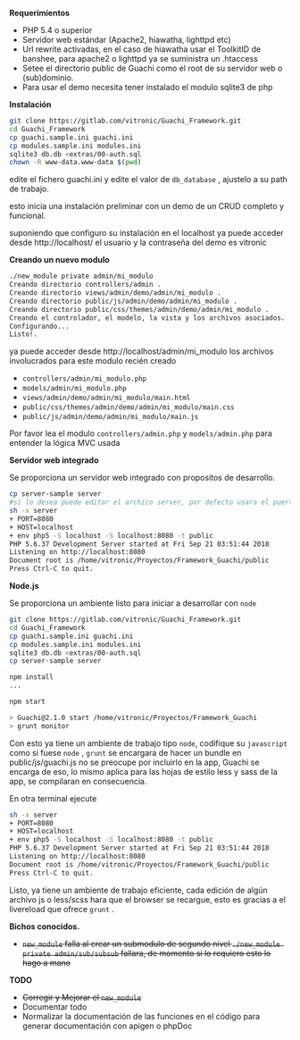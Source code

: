 **Requerimientos**
*  PHP 5.4 o superior
*  Servidor web estándar (Apache2, hiawatha, lighttpd etc)
*  Url rewrite activadas, en el caso de hiawatha usar el ToolkitID de banshee, para  apache2 o lighttpd ya se suministra un .htaccess
*  Setee el directorio public de Guachi como el root de su servidor web o (sub)dominio.
*  Para usar el demo necesita tener instalado el modulo sqlite3 de php

**Instalación**

```bash
git clone https://gitlab.com/vitronic/Guachi_Framework.git
cd Guachi_Framework
cp guachi.sample.ini guachi.ini
cp modules.sample.ini modules.ini
sqlite3 db.db <extras/00-auth.sql
chown -R www-data.www-data $(pwd)
```

edite el fichero guachi.ini y edite el valor de `db_database` , ajustelo a su path 
de trabajo.

esto inicia una instalación preliminar con un demo de un CRUD completo y funcional.

suponiendo que configuro su instalación en el localhost ya puede acceder desde
http://localhost/ 
el usuario y la contraseña del demo es vitronic

**Creando un nuevo modulo**

```bash
./new_module private admin/mi_modulo
Creando directorio controllers/admin .
Creando directorio views/admin/demo/admin/mi_modulo .
Creando directorio public/js/admin/demo/admin/mi_modulo .
Creando directorio public/css/themes/admin/demo/admin/mi_modulo .
Creando el controlador, el modelo, la vista y los archivos asociados.
Configurando...
Listo!.
```

ya puede acceder desde http://localhost/admin/mi_modulo
los archivos involucrados para este modulo recién creado

* `controllers/admin/mi_modulo.php`
* `models/admin/mi_modulo.php`
* `views/admin/demo/admin/mi_modulo/main.html`
* `public/css/themes/admin/demo/admin/mi_modulo/main.css`
* `public/js/admin/demo/admin/mi_modulo/main.js`

Por favor lea el modulo `controllers/admin.php` y `models/admin.php` para entender la lógica MVC usada


**Servidor web integrado**

Se proporciona un servidor web integrado con propositos de desarrollo.

```bash
cp server-sample server
#si lo desea puede editar el archico server, por defecto usara el puerto 8080
sh -x server
+ PORT=8080
+ HOST=localhost
+ env php5 -S localhost -S localhost:8080 -t public
PHP 5.6.37 Development Server started at Fri Sep 21 03:51:44 2018
Listening on http://localhost:8080
Document root is /home/vitronic/Proyectos/Framework_Guachi/public
Press Ctrl-C to quit.

```

**Node.js**

Se proporciona un ambiente listo para iniciar a desarrollar con `node`

```bash
git clone https://gitlab.com/vitronic/Guachi_Framework.git
cd Guachi_Framework
cp guachi.sample.ini guachi.ini
cp modules.sample.ini modules.ini
sqlite3 db.db <extras/00-auth.sql
cp server-sample server

npm install
...

npm start

> Guachi@2.1.0 start /home/vitronic/Proyectos/Framework_Guachi
> grunt monitor

```

Con esto ya tiene un ambiente de trabajo tipo `node`, codifique su `javascript`
como si fuese `node` , `grunt` se encargara de hacer un bundle  en public/js/guachi.js
no se preocupe por incluirlo en la app, Guachi se encarga de eso, lo mismo aplica
para las hojas de estilo less y sass de la app, se compilaran en consecuencia.

En otra terminal ejecute

```bash
sh -x server
+ PORT=8080
+ HOST=localhost
+ env php5 -S localhost -S localhost:8080 -t public
PHP 5.6.37 Development Server started at Fri Sep 21 03:51:44 2018
Listening on http://localhost:8080
Document root is /home/vitronic/Proyectos/Framework_Guachi/public
Press Ctrl-C to quit.

```

Listo, ya tiene un ambiente de trabajo eficiente, cada edición de algún archivo
js o less/scss hara que el browser se recargue, esto es gracias a el livereload
que ofrece `grunt` .


**Bichos conocidos.**

* ~~`new_module` falla al crear un submodulo de segundo nivel `./new_module private admin/sub/subsub` fallara, de momento si lo requiero esto lo hago a mano~~

**TODO**
* ~~Corregir y Mejorar el `new_module`~~
* Documentar todo
* Normalizar la documentación de las funciones en el código para generar documentación con apigen o phpDoc

